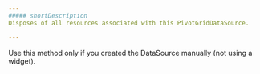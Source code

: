 ```yaml
---
##### shortDescription
Disposes of all resources associated with this PivotGridDataSource.

---
```

Use this method only if you created the DataSource manually (not using a widget).